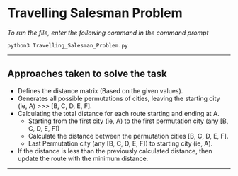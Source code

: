 # Travelling Salesman Problem

*To run the file, enter the following command in the command prompt*
```
python3 Travelling_Salesman_Problem.py
```

---

## Approaches taken to solve the task

- Defines the distance matrix (Based on the given values).
- Generates all possible permutations of cities, leaving the starting city (ie, A)   >>>   [B, C, D, E, F].
- Calculating the total distance for each route starting and ending at A.
  - Starting from the first city (ie, A) to the first permutation city (any [B, C, D, E, F])
  - Calculate the distance between the permutation cities [B, C, D, E, F].
  - Last Permutation city (any [B, C, D, E, F]) to starting city (ie, A).
- If the distance is less than the previously calculated distance, then update the route with the minimum distance.

---
